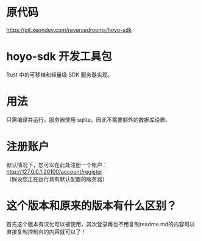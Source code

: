 # 原代码
https://git.xeondev.com/reversedrooms/hoyo-sdk

# hoyo-sdk 开发工具包
Rust 中的可移植和轻量级 SDK 服务器实现。

# 用法
只需编译并运行。服务器使用 sqlite，因此不需要额外的数据库设置。

# 注册账户
默认情况下，您可以在此处注册一个帐户：http://127.0.0.1:20100/account/register  
（假设您正在运行具有默认配置的服务器）

# 这个版本和原来的版本有什么区别？
首先这个版本有汉化可以被使用，其次登录再也不用复制readme.md的内容可以直接复制控制台的内容就可以了！

